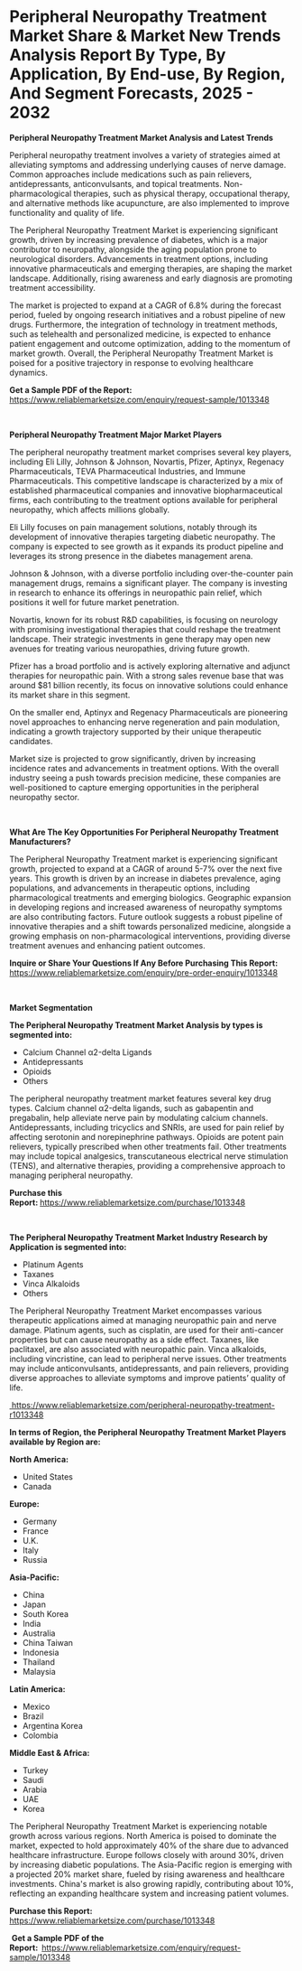 <p><h1>Peripheral Neuropathy Treatment Market Share & Market New Trends Analysis Report By Type, By Application, By End-use, By Region, And Segment Forecasts, 2025 - 2032</h1></p><p><strong>Peripheral Neuropathy Treatment Market Analysis and Latest Trends</strong></p>
<p><p>Peripheral neuropathy treatment involves a variety of strategies aimed at alleviating symptoms and addressing underlying causes of nerve damage. Common approaches include medications such as pain relievers, antidepressants, anticonvulsants, and topical treatments. Non-pharmacological therapies, such as physical therapy, occupational therapy, and alternative methods like acupuncture, are also implemented to improve functionality and quality of life. </p><p>The Peripheral Neuropathy Treatment Market is experiencing significant growth, driven by increasing prevalence of diabetes, which is a major contributor to neuropathy, alongside the aging population prone to neurological disorders. Advancements in treatment options, including innovative pharmaceuticals and emerging therapies, are shaping the market landscape. Additionally, rising awareness and early diagnosis are promoting treatment accessibility. </p><p>The market is projected to expand at a CAGR of 6.8% during the forecast period, fueled by ongoing research initiatives and a robust pipeline of new drugs. Furthermore, the integration of technology in treatment methods, such as telehealth and personalized medicine, is expected to enhance patient engagement and outcome optimization, adding to the momentum of market growth. Overall, the Peripheral Neuropathy Treatment Market is poised for a positive trajectory in response to evolving healthcare dynamics.</p></p>
<p><strong>Get a Sample PDF of the Report:&nbsp;</strong> <a href="https://www.reliablemarketsize.com/enquiry/request-sample/1013348?utm_campaign=1898&utm_medium=2&utm_source=Github&utm_content=ia&utm_term=17042025&utm_id=peripheral-neuropathy-treatment">https://www.reliablemarketsize.com/enquiry/request-sample/1013348</a></p>
<p>&nbsp;</p>
<p><strong>Peripheral Neuropathy Treatment Major Market Players</strong></p>
<p><p>The peripheral neuropathy treatment market comprises several key players, including Eli Lilly, Johnson & Johnson, Novartis, Pfizer, Aptinyx, Regenacy Pharmaceuticals, TEVA Pharmaceutical Industries, and Immune Pharmaceuticals. This competitive landscape is characterized by a mix of established pharmaceutical companies and innovative biopharmaceutical firms, each contributing to the treatment options available for peripheral neuropathy, which affects millions globally.</p><p>Eli Lilly focuses on pain management solutions, notably through its development of innovative therapies targeting diabetic neuropathy. The company is expected to see growth as it expands its product pipeline and leverages its strong presence in the diabetes management arena.</p><p>Johnson & Johnson, with a diverse portfolio including over-the-counter pain management drugs, remains a significant player. The company is investing in research to enhance its offerings in neuropathic pain relief, which positions it well for future market penetration.</p><p>Novartis, known for its robust R&D capabilities, is focusing on neurology with promising investigational therapies that could reshape the treatment landscape. Their strategic investments in gene therapy may open new avenues for treating various neuropathies, driving future growth.</p><p>Pfizer has a broad portfolio and is actively exploring alternative and adjunct therapies for neuropathic pain. With a strong sales revenue base that was around $81 billion recently, its focus on innovative solutions could enhance its market share in this segment.</p><p>On the smaller end, Aptinyx and Regenacy Pharmaceuticals are pioneering novel approaches to enhancing nerve regeneration and pain modulation, indicating a growth trajectory supported by their unique therapeutic candidates.</p><p>Market size is projected to grow significantly, driven by increasing incidence rates and advancements in treatment options. With the overall industry seeing a push towards precision medicine, these companies are well-positioned to capture emerging opportunities in the peripheral neuropathy sector.</p></p>
<p>&nbsp;</p>
<p><strong>What Are The Key Opportunities For Peripheral Neuropathy Treatment Manufacturers?</strong></p>
<p><p>The Peripheral Neuropathy Treatment market is experiencing significant growth, projected to expand at a CAGR of around 5-7% over the next five years. This growth is driven by an increase in diabetes prevalence, aging populations, and advancements in therapeutic options, including pharmacological treatments and emerging biologics. Geographic expansion in developing regions and increased awareness of neuropathy symptoms are also contributing factors. Future outlook suggests a robust pipeline of innovative therapies and a shift towards personalized medicine, alongside a growing emphasis on non-pharmacological interventions, providing diverse treatment avenues and enhancing patient outcomes.</p></p>
<p><strong>Inquire or Share Your Questions If Any Before Purchasing This Report:</strong> <a href="https://www.reliablemarketsize.com/enquiry/pre-order-enquiry/1013348?utm_campaign=1898&utm_medium=2&utm_source=Github&utm_content=ia&utm_term=17042025&utm_id=peripheral-neuropathy-treatment">https://www.reliablemarketsize.com/enquiry/pre-order-enquiry/1013348</a></p>
<p>&nbsp;</p>
<p><strong>Market Segmentation</strong></p>
<p><strong>The Peripheral Neuropathy Treatment Market Analysis by types is segmented into:</strong></p>
<p><ul><li>Calcium Channel α2-delta Ligands</li><li>Antidepressants</li><li>Opioids</li><li>Others</li></ul></p>
<p><p>The peripheral neuropathy treatment market features several key drug types. Calcium channel α2-delta ligands, such as gabapentin and pregabalin, help alleviate nerve pain by modulating calcium channels. Antidepressants, including tricyclics and SNRIs, are used for pain relief by affecting serotonin and norepinephrine pathways. Opioids are potent pain relievers, typically prescribed when other treatments fail. Other treatments may include topical analgesics, transcutaneous electrical nerve stimulation (TENS), and alternative therapies, providing a comprehensive approach to managing peripheral neuropathy.</p></p>
<p><strong>Purchase this Report:&nbsp;</strong><a href="https://www.reliablemarketsize.com/purchase/1013348?utm_campaign=1898&utm_medium=2&utm_source=Github&utm_content=ia&utm_term=17042025&utm_id=peripheral-neuropathy-treatment">https://www.reliablemarketsize.com/purchase/1013348</a></p>
<p>&nbsp;</p>
<p><strong>The Peripheral Neuropathy Treatment Market Industry Research by Application is segmented into:</strong></p>
<p><ul><li>Platinum Agents</li><li>Taxanes</li><li>Vinca Alkaloids</li><li>Others</li></ul></p>
<p><p>The Peripheral Neuropathy Treatment Market encompasses various therapeutic applications aimed at managing neuropathic pain and nerve damage. Platinum agents, such as cisplatin, are used for their anti-cancer properties but can cause neuropathy as a side effect. Taxanes, like paclitaxel, are also associated with neuropathic pain. Vinca alkaloids, including vincristine, can lead to peripheral nerve issues. Other treatments may include anticonvulsants, antidepressants, and pain relievers, providing diverse approaches to alleviate symptoms and improve patients’ quality of life.</p></p>
<p><a href="https://www.reliablemarketsize.com/peripheral-neuropathy-treatment-r1013348?utm_campaign=1898&utm_medium=2&utm_source=Github&utm_content=ia&utm_term=17042025&utm_id=peripheral-neuropathy-treatment">&nbsp;https://www.reliablemarketsize.com/peripheral-neuropathy-treatment-r1013348</a></p>
<p><strong>In terms of Region, the Peripheral Neuropathy Treatment Market Players available by Region are:</strong></p>
<p>
    <p> <strong> North America: </strong>
        <ul>
            <li>United States</li>
            <li>Canada</li>
        </ul>
        </p> 
    <p> <strong> Europe: </strong>
        <ul>
            <li>Germany</li>
            <li>France</li>
            <li>U.K.</li>
            <li>Italy</li>
            <li>Russia</li>
        </ul>
        </p> 
    <p> <strong> Asia-Pacific: </strong>
        <ul>
            <li>China</li>
            <li>Japan</li>
            <li>South Korea</li>
            <li>India</li>
            <li>Australia</li>
            <li>China Taiwan</li>
            <li>Indonesia</li>
            <li>Thailand</li>
            <li>Malaysia</li>
        </ul>
        </p> 
    <p> <strong> Latin America: </strong>
        <ul>
            <li>Mexico</li>
            <li>Brazil</li>
            <li>Argentina Korea</li>
            <li>Colombia</li>
        </ul>
        </p> 
    <p> <strong> Middle East & Africa: </strong>
        <ul>
            <li>Turkey</li>
            <li>Saudi</li>
            <li>Arabia</li>
            <li>UAE</li>
            <li>Korea</li>
        </ul>
    </p>
    </p>
<p><p>The Peripheral Neuropathy Treatment Market is experiencing notable growth across various regions. North America is poised to dominate the market, expected to hold approximately 40% of the share due to advanced healthcare infrastructure. Europe follows closely with around 30%, driven by increasing diabetic populations. The Asia-Pacific region is emerging with a projected 20% market share, fueled by rising awareness and healthcare investments. China's market is also growing rapidly, contributing about 10%, reflecting an expanding healthcare system and increasing patient volumes.</p></p>
<p><strong>Purchase this Report: </strong><a href="https://www.reliablemarketsize.com/purchase/1013348?utm_campaign=1898&utm_medium=2&utm_source=Github&utm_content=ia&utm_term=17042025&utm_id=peripheral-neuropathy-treatment">https://www.reliablemarketsize.com/purchase/1013348</a></p>
<p>&nbsp;<strong>Get a Sample PDF of the Report:&nbsp;&nbsp;</strong><a href="https://www.reliablemarketsize.com/enquiry/request-sample/1013348?utm_campaign=1898&utm_medium=2&utm_source=Github&utm_content=ia&utm_term=17042025&utm_id=peripheral-neuropathy-treatment">https://www.reliablemarketsize.com/enquiry/request-sample/1013348</a></p>
<p><strong></strong></p>
<p><p></p><p></p><p></p></p>